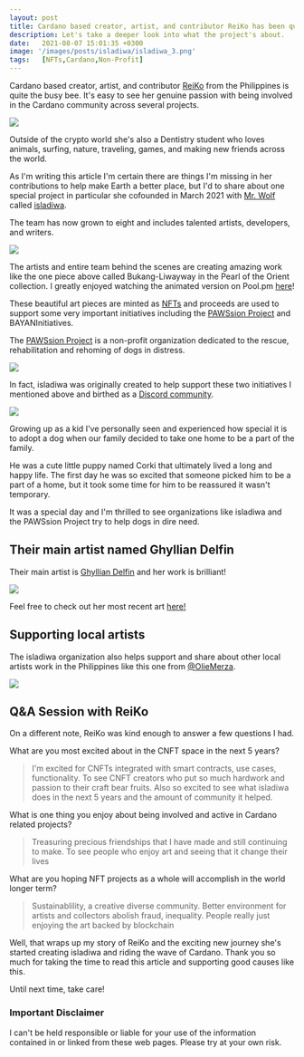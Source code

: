 ```yaml
---
layout: post
title: Cardano based creator, artist, and contributor ReiKo has been quite the busy bee as of late cofounding a wonderful new venture called "isladiwa". 
description: Let's take a deeper look into what the project's about.
date:   2021-08-07 15:01:35 +0300
image: '/images/posts/isladiwa/isladiwa_3.png'
tags:   [NFTs,Cardano,Non-Profit]
---
```

Cardano based creator, artist, and contributor [ReiKo](https://twitter.com/isladiwa) from the Philippines is quite the busy bee. It's easy to see her genuine passion with being involved in the Cardano community across several projects. 

![](/images/posts/isladiwa/isladiwa_7.png) 

Outside of the crypto world she's also a Dentistry student who loves animals, surfing, nature, traveling, games, and making new friends across the world. 

As I'm writing this article I'm certain there are things I'm missing in her contributions to help make Earth a better place, but I'd to share about one special project in particular she cofounded in March 2021 with [Mr. Wolf](https://www.instagram.com/wolf.tiu) called [isladiwa](https://isladiwa.org/). 

The team has now grown to eight and includes talented artists, developers, and writers.

![](/images/posts/isladiwa/isladiwa_1.jpeg) 

The artists and entire team behind the scenes are creating amazing work like the one piece above called Bukang-Liwayway in the Pearl of the Orient collection. I greatly enjoyed watching the animated version on Pool.pm [here](https://pool.pm/0b28027fdb48b5f7f97e8c93e5939bc85eb9f0e7fe93e354672ce67d.PearlOfTheOrient01)! 

These beautiful art pieces are minted as [NFTs](https://isladiwa.org/cnft-sale/) and proceeds are used to support some very important initiatives including the [PAWSsion Project](https://pawssionproject.org.ph/) and BAYANInitiatives.

The [PAWSsion Project](https://pawssionproject.org.ph/) is a non-profit organization dedicated to the rescue, rehabilitation and rehoming of dogs in distress. 

![](/images/posts/isladiwa/isladiwa_6.png) 

In fact, isladiwa was originally created to help support these two initiatives I mentioned above and birthed as a [Discord community](https://discord.gg/ttZGnwHD).

![](/images/posts/isladiwa/isladiwa_2.png) 

Growing up as a kid I've personally seen and experienced how special it is to adopt a dog when our family decided to take one home to be a part of the family. 

He was a cute little puppy named Corki that ultimately lived a long and happy life. The first day he was so excited that someone picked him to be a part of a home, but it took some time for him to be reassured it wasn't temporary. 

It was a special day and I'm thrilled to see organizations like isladiwa and the PAWSsion Project try to help dogs in dire need. 

## Their main artist named Ghyllian Delfin
Their main artist is [Ghyllian Delfin](https://www.behance.net/asahidior) and her work is brilliant! 

![](/images/posts/isladiwa/isladiwa_9.png) 

Feel free to check out her most recent art [here!](https://www.behance.net/asahidior) 

## Supporting local artists
The isladiwa organization also helps support and share about other local artists work in the Philippines like this one from [@OlieMerza](https://twitter.com/OlieMerza). 

![](/images/posts/isladiwa/isladiwa_8.jpeg) 

## Q&A Session with ReiKo
On a different note, ReiKo was kind enough to answer a few questions I had.

What are you most excited about in the CNFT space in the next 5 years?

> I'm excited for CNFTs integrated with smart contracts, use cases, functionality. To see CNFT creators who put so much hardwork and passion to their craft bear fruits. Also so excited  to see what isladiwa does in the next 5 years and the amount of community it helped.

What is one thing you enjoy about being involved and active in Cardano related projects?

> Treasuring precious friendships that I have made and still continuing to make. To see people who enjoy art and seeing that it change their lives

What are you hoping NFT projects as a whole will accomplish in the world longer term?

> Sustainablility, a creative diverse community. Better environment for artists and collectors abolish fraud, inequality. People really just enjoying the art backed by blockchain

Well, that wraps up my story of ReiKo and the exciting new journey she's started creating isladiwa and riding the wave of Cardano. Thank you so much for taking the time to read this article and supporting good causes like this. 

Until next time, take care! 

### Important Disclaimer
I can't be held responsible or liable for your use of the information contained in or linked from these web pages. Please try at your own risk.

